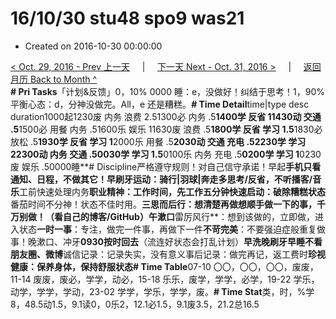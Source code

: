 # 16/10/30 stu48 spo9 was21

* Created on 2016-10-30 00:00:00

[&lt; Oct. 29, 2016 - Prev 上一天](d29.md)     \|     [下一天 Next - Oct. 31, 2016 &gt;](d31.md)     \|     [返回月历 Back to Month ^](index.md)   
**\# Pri Tasks**「计划&反馈」0，10% 0000 睡：e，没做好！纠结于思考！1，90% 平衡心态：d，分神没做完。All，e 还是糟糕。**\# Time Detail**time\|type desc duration1000起1230废 内务 浪费 2.51300必 内务 .5**1400学 反省 11430动 交通 .5**1500必 用餐 内务 .51600乐 娱乐 11630废 浪费 .5**1800学 反省 学习 1.5**1830必 放松 .5**1930学 反省 学习 1**2000乐 用餐 .5**2030动 交通 充电 .52230学 学习 22300动 内务 交通 .50030学 学习 1.5**0100乐 内务 充电 .5**0200学 学习 1**0230废 娱乐 .50000睡**\# Discipline严格遵守规则！对自己信守承诺！早起**手机只看通知、日程，不做其它！**早刷牙**运动：骑行\|羽球\|奔走多思考/反省，不听播客/音乐**工前快速处理内务**职业精神：工作时间，**先工作五分钟快速启动**：破除糟糕状态**番茄时间不分神！状态不佳时用。**三思而后行：**想清楚再做想顺手做一下的事，千万别做！**（看自己的博客/GitHub）午漱口**雷厉风行**：想到该做的，立即做，进入状态**一时一事**：专注，做完一件事，再做下一件**不苛完美**：不要强迫症般重复做事！晚漱口、冲牙**0930按时回去**（流连好状态会打乱计划）**早洗晚刷牙早睡不看朋友圈、微博**诚信记录：记录失实，没有意义事后记录：做完再记，返工费时**珍视健康：保养身体，保持舒服状态\# Time Table**07-10 〇〇，〇〇，〇〇，废废，11-14 废废，废必，学学，动必，15-18 乐乐，废学，学学，必学，19-22 学乐，动学，学学，学动，23-02 学学，学乐，学学，废。**\# Time Stat**类，时，%学8，48.5动1.5，9.1读0，0乐2，12.1必1.5，9.1废3.5，21.2总16.5

